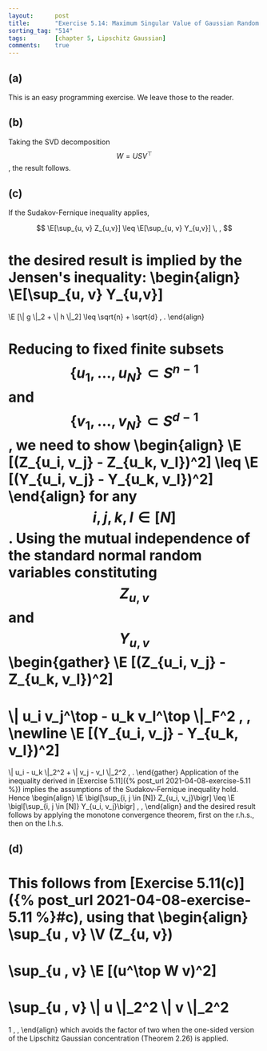 ```yaml
---
layout:      post
title:       "Exercise 5.14: Maximum Singular Value of Gaussian Random Matrices"
sorting_tag: "514"
tags:        [chapter 5, Lipschitz Gaussian]
comments:    true
---
```


## (a)

This is an easy programming exercise. We leave those to the reader.


## (b)

Taking the SVD decomposition $$W = USV^\top$$, the result follows.


## (c)

If the Sudakov-Fernique inequality applies,
<!-- \begin{align} -->
$$
  \E[\sup_{u, v} Z_{u,v}]
  \leq
  \E[\sup_{u, v} Y_{u,v}]
  \, ,
$$
<!-- \end{align} -->
the desired result is implied by the Jensen's inequality:
\begin{align}
  \E[\sup\_{u, v} Y\_{u,v}]
  =
  \E [\\| g \\|\_2 + \\| h \\|\_2]
  \leq \sqrt{n} + \sqrt{d}
  \, .
\end{align}

Reducing to fixed finite subsets
$$\lbrace u_1, \ldots , u_N \rbrace \subset S^{n-1}$$
and $$\lbrace v_1, \ldots , v_N \rbrace \subset S^{d-1}$$, we need to show
\begin{align}
  \E [(Z\_{u\_i, v\_j} - Z\_{u\_k, v\_l})^2]
  \leq
  \E [(Y\_{u\_i, v\_j} - Y\_{u\_k, v\_l})^2]
\end{align}
for any $$i, j, k, l \in [N]$$. Using the mutual independence of the standard
normal random variables constituting $$Z_{u, v}$$ and $$Y_{u, v}$$
\begin{gather}
  \E [(Z\_{u\_i, v\_j} - Z\_{u\_k, v\_l})^2]
  =
  \\| u\_i v\_j^\top - u\_k v\_l^\top \\|\_F^2
  \, ,
  \newline
  \E [(Y\_{u\_i, v\_j} - Y\_{u\_k, v\_l})^2]
  =
  \\| u\_i - u\_k \\|\_2^2
  +
  \\| v\_j - v\_l \\|\_2^2
  \, .
\end{gather}
Application of the inequality derived in
[Exercise 5.11]({% post_url 2021-04-08-exercise-5.11 %})
implies the assumptions of the Sudakov-Fernique inequality hold. Hence
\begin{align}
  \E \bigl[\sup\_{i, j \in [N]} Z\_{u\_i, v\_j}\bigr]
  \leq
  \E \bigl[\sup\_{i, j \in [N]} Y\_{u\_i, v\_j}\bigr]
  \, ,
\end{align}
and the desired result follows by applying the monotone convergence theorem,
first on the r.h.s., then on the l.h.s.


## (d)

This follows from  [Exercise 5.11(c)]({% post_url 2021-04-08-exercise-5.11 %}#c), using that
\begin{align}
  \sup\_{u , v} \V (Z\_{u, v})
  =
  \sup\_{u , v} \E [(u^\top W v)^2]
  =
  \sup\_{u , v} \\| u \\|\_2^2 \\| v \\|\_2^2
  =
  1
  \, ,
\end{align}
which avoids the factor of two when the one-sided version of the Lipschitz
Gaussian concentration (Theorem 2.26) is applied.
